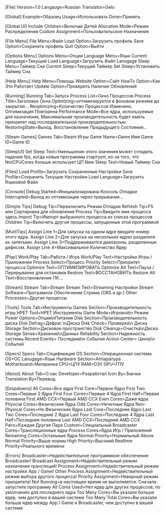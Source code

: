 [File]
Version=1.0
Langauge=Russian
Translator=Gelo

[Global]
Example=Образец
Usage=Использовать
Done=Принять

[Global UI]
Include Children=Включая Детей
Allocation Mode=Режим Распределения
Custom Assignment=Пользовательское Назначение

[File Menu]
File Menu=Файл
Load Option=Загрузить профиль
Save Option=Сохранить профиль
Quit Option=Выйти

[Options Menu]
Options Menu=Опции
Language Menu=Язык
Current Language=Текущий
Load Language=Загрузить Файл Lanugage
Sleep Menu=Таймер Сна
Current Sleep=Текущий Таймер
Set Sleep=Установить Таймер Сна

[Help Menu]
Help Menu=Помощь
Website Option=Сайт
HowTo Option=Как Это Работает
Update Option=Проверить Наличие Обновлений

[Running]
Running Tab=Запуск
Process List=Окно Процессов
Process Title=Заголовок Окна
Optimizing=оптимизируется в фоновом режиме до закрытия...
Reoptimizing=Количество Процессов Изменено, Оптимизация Повторена
Performance Mode=Все ядра, используемые для назначения, Максимальная производительность будет иметь приоритет над последовательной производительностью
RestoringState=Выход. Восстановление Предыдущего Состояния...

[Steam Games]
Games Tab=Steam Игры
Game Name=Game Имя
Game ID=Game ID

[SleepUI]
Set Sleep Text=Уменьшение этого значения может сгладить падение fps, когда новые программы стартуют, из-за того, что NotCPUCores больше использует ЦП
New Sleep Text=Новый Таймер Сна

[Files]
Load Profile=Загрузить Сохраненные Настройки
Save Profile=Сохранить Текущие Настройки
Load Language=Загрузить Языковой Файл

[Console]
Debug Started=Инициализирована Консоль Отладки
Interrupted=Выход из оптимизации через прерывание...

[Simple Tips]
Debug Tip=Переключить Режим Отладки
Refresh Tip=F5 или Сортировка для обновления
Process Tip=Введите имя процесса здесь
Import Tip=Импорт выбранного процесса из списка процессов
Children Tip=Включить другие процессы, запущенные этой программой

[MultiTips]
Assign Line 1=Для запуска на одном ядре введите номер этого ядра.
Assign Line 2=Для запуска на нескольких ядрах разделите их запятыми.
Assign Line 3=Поддерживаются диапазоны, разделенные дефисом.
Assign Line 4=Максимальное Количество Ядер

[Play]
Work/Play Tab=Работа / Игра
Work/Play Text=Настройки Игры / Приложения
Process Select=Процесс
Priority Select=Приоритет процесса
Optimize Text=ОПТИМИЗИРОВАТЬ
Optimize Alt Text=Пауза / Перерывание для остановки
Restore Text=ВОССТАНОВИТЬ
Restore Alt Text=Восстановление ПК...

[Stream]
Stream Tab=Stream
Stream Text=Streaming Настройки
Stream Software=Програмное Обеспечение Стрима (OBS и др.)
Other Processes=Другие процессы

[Tools]
Tools Tab=Инструменты
Games Section=Производительность игры
HPET Tool=HPET Инструменты
Game Mode=Игровой\n Режим
Power Options=Опции\nПитания
Disk Section=Производительность диска
Disk Defrag=Дефраг.\nДиска
Disk Check= Проверка\n Диска
Storage Section=Дисковое пространство
Disk Cleanup=Очистка\nДиска
Storage Sense=Хранение\nДанных
Reliability Section=Надежность системы
Recent Events= Последние\n События
Action Center= Центр\n Событий

[Specs]
Specs Tab=Спцификация
OS Section=Операционная система
OS=ОС
Lanugage=Язык
Hardware Section=Аппаратура
Motherboard=Материнка
CPU=ЦПУ
RAM=ОЗУ
GPU=ГПУ

[About]
About Tab=О нас
Developer=Разработал
Icon By=Значки
Translation By=Перевод

[Dropdowns]
All Cores=Все ядра
First Core=Первое Ядро
First Two Cores=Первые 2 Ядра
First Four Cores=Первые 4 Ядра
First Half=Первая половина
First AMD CCX=Первый AMD CCX
Even Cores=Даже ядра
Physcial Cores=Физические Ядра
Odd Cores=Нечетные Ядра
Non-Physical Cores=Не Физические Ядра
Last Core=Последнее Ядро
Last Two Cores=Последние 2 Ядра
Last Four Cores=Последние 4 Ядра
Last Half=Последняя половина
Last AMD CCX=Последний AMD CCX
Pairs=Каждая Другая Пара
Custom=Специальный
Broadcaster Cores=Трансляционные ядра
Process Cores=Ядра Игр / Приложений
Remaining Cores=Остальные Ядра
Normal Priority=Нормальный
Above Normal Priority=Выше нормы
High Priority=Высокий
Realtime Priority=Реального времени

[Errors]
Broadcaster=Недействительное программное обеспечение Broadcaster!
Broadcast Assignment=Недействительный режим назначения трансляций!
Process Assignment=Недействительный режим настройки App / Game!
Other Process Assignment=Недействительный режим выбора другого процесса!
Priority Assignment=Неверный режим приоритета!
Not Running=в настоящее время не выполняется. Сначала запустите программу
All Cores Used=Нет ядер для других процессов, по умолчанию для последнего ядра
Too Many Cores=Вы указали больше ядер, чем доступно в вашей системе
Too Many Total Cores=Вы указали больше ядер между App / Game и Broadcaster, чем доступно в вашей системе
